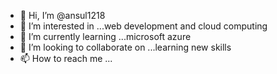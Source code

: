 - 👋 Hi, I’m @ansul1218
- 👀 I’m interested in ...web development and cloud computing
- 🌱 I’m currently learning ...microsoft azure 
- 💞️ I’m looking to collaborate on ...learning new skills
- 📫 How to reach me ...

<!---
ansul1218/ansul1218 is a ✨ special ✨ repository because its `README.md` (this file) appears on your GitHub profile.
You can click the Preview link to take a look at your changes.
--->
